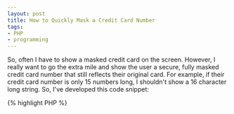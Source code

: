 ```yaml
---
layout: post
title: How to Quickly Mask a Credit Card Number
tags:
- PHP
- programming
---
```


So, often I have to show a masked credit card on the screen.  However, I really want to go the extra mile and show the user a secure, fully masked credit card number that still reflects their original card.  For example, if their credit card number is only 15 numbers long, I shouldn't show a 16 character long string.  So, I've developed this code snippet:


    
{% highlight PHP %}
<?php
$cc='1234123412341234';
$masked = str_pad(substr($cc, -4), strlen($cc), '*', STR_PAD_LEFT);
{% endhighlight %}



This simply takes the credit card, substr() the last 4 digit into the str_pad() method as the input.  Then, says the length of the output string should be strlen() of the actual input.  The pad character is a *.  Finally, pad everything on the left.  This way, no matter what, the output length will be the same as the input string, and it will be padded correctly.
